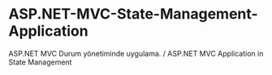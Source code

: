 # ASP.NET-MVC-State-Management-Application
 ASP.NET MVC Durum yönetiminde uygulama. / ASP.NET MVC Application in State Management
